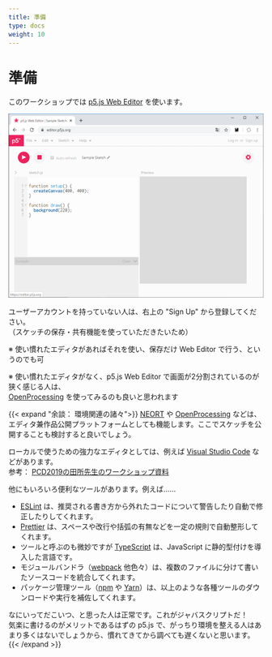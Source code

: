 ```yaml
---
title: 準備
type: docs
weight: 10
---
```


# 準備

このワークショップでは [p5.js Web Editor](https://editor.p5js.org/) を使います。

[![p5.js Web Editor](./web-editor.png)](https://editor.p5js.org/)

ユーザーアカウントを持っていない人は、右上の "Sign Up" から登録してください。  
（スケッチの保存・共有機能を使っていただきたいため）

※ 使い慣れたエディタがあればそれを使い、保存だけ Web Editor で行う、というのでも可

※ 使い慣れたエディタがなく、p5.js Web Editor で画面が2分割されているのが狭く感じる人は、  
[OpenProcessing](https://www.openprocessing.org/) を使ってみるのも良いと思われます


{{< expand "余談： 環境関連の諸々">}}
[NEORT](https://neort.io/) や [OpenProcessing](https://www.openprocessing.org/) などは、エディタ兼作品公開プラットフォームとしても機能します。ここでスケッチを公開することも検討すると良いでしょう。

ローカルで使うための強力なエディタとしては、例えば [Visual Studio Code](https://azure.microsoft.com/ja-jp/products/visual-studio-code/) などがあります。  
参考： [PCD2019の田所先生のワークショップ資料](https://yoppa.org/pcd19)

他にもいろいろ便利なツールがあります。例えば……
- [ESLint](https://eslint.org/) は、推奨される書き方から外れたコードについて警告したり自動で修正したりしてくれます。  
- [Prettier](https://prettier.io/) は、スペースや改行や括弧の有無などを一定の規則で自動整形してくれます。
- ツールと呼ぶのも微妙ですが [TypeScript](https://www.typescriptlang.org/) は、JavaScript に静的型付けを導入した言語です。
- モジュールバンドラ（[webpack](https://webpack.js.org/) 他色々）は、複数のファイルに分けて書いたソースコードを統合してくれます。
- パッケージ管理ツール（[npm](https://www.npmjs.com/) や [Yarn](https://yarnpkg.com/lang/ja/)）は、以上のような各種ツールのダウンロードや実行を補佐してくれます。

なにいってだこいつ、と思った人は正常です。これがジャバスクリプトだ！  
気楽に書けるのがメリットであるはずの p5.js で、がっちり環境を整える人はあまり多くはないでしょうから、慣れてきてから調べても遅くないと思います。
{{< /expand >}}
